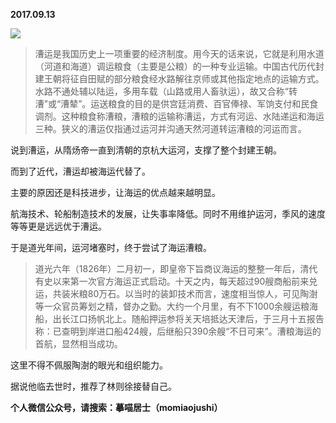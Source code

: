 
          
**2017.09.13**

![](https://pic4.zhimg.com/v2-5e974ffb77b60f2f10061a967b3ba8af.png)

>漕运是我国历史上一项重要的经济制度。用今天的话来说，它就是利用水道（河道和海道）调运粮食（主要是公粮）的一种专业运输。中国古代历代封建王朝将征自田赋的部分粮食经水路解往京师或其他指定地点的运输方式。水路不通处辅以陆运，多用车载（山路或用人畜驮运），故又合称“转漕”或“漕辇”。运送粮食的目的是供宫廷消费、百官俸禄、军饷支付和民食调剂。这种粮食称漕粮，漕粮的运输称漕运，方式有河运、水陆递运和海运三种。狭义的漕运仅指通过运河并沟通天然河道转运漕粮的河运而言。



说到漕运，从隋炀帝一直到清朝的京杭大运河，支撑了整个封建王朝。

而到了近代，漕运却被海运代替了。

主要的原因还是科技进步，让海运的优点越来越明显。

航海技术、轮船制造技术的发展，让失事率降低。同时不用维护运河，季风的速度等等更是远远优于漕运。

于是道光年间，运河堵塞时，终于尝试了海运漕粮。
>道光六年（1826年）二月初一，即皇帝下旨商议海运的整整一年后，清代有史以来第一次官方海运正式启动。十天之内，每天超过90艘商船前来兑运，共装米粮80万石。以当时的装卸技术而言，速度相当惊人，可见陶澍等一众官员筹划之精，督办之勤。大约一个月里，有不下1000余艘运粮海船，出长江口扬帆北上。随船押运参将关天培抵达天津后，于三月十五报告称：已查明到岸进口船424艘，后继船只390余艘“不日可来”。漕粮海运的首航，显然相当成功。



这里不得不佩服陶澍的眼光和组织能力。

据说他临去世时，推荐了林则徐接替自己。


**个人微信公众号，请搜索：摹喵居士（momiaojushi）**

        